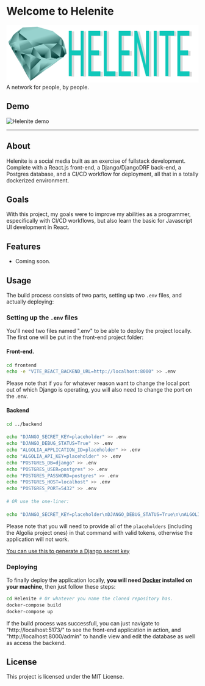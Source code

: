 # Welcome to Helenite

![Helenite logo](assets/helenite_full_logo.png)
A network for people, by people.

## Demo

![Helenite demo](assets/helenite_demo.gif)

---

## About

Helenite is a social media built as an exercise of fullstack development. Complete with a React.js front-end, a Django/DjangoDRF back-end, a Postgres database, and a CI/CD workflow for deployment, all that in a totally dockerized environment.

## Goals

With this project, my goals were to improve my abilities as a programmer, especifically with CI/CD workflows, but also learn the basic for Javascript UI development in React.

## Features

- Coming soon.

## Usage

The build process consists of two parts, setting up two `.env` files, and actually deploying:

### Setting up the `.env` files

You'll need two files named ".env" to be able to deploy the project locally. The first one will be put in the front-end project folder:

#### Front-end.
```sh
cd frontend
echo -e "VITE_REACT_BACKEND_URL=http://localhost:8000" >> .env
```

Please note that if you for whatever reason want to change the local port out of which Django is operating, you will also need to change the port on the .env.

#### Backend

```sh
cd ../backend

echo "DJANGO_SECRET_KEY=placeholder" >> .env
echo "DJANGO_DEBUG_STATUS=True" >> .env
echo "ALGOLIA_APPLICATION_ID=placeholder" >> .env
echo "ALGOLIA_API_KEY=placeholder" >> .env
echo "POSTGRES_DB=django" >> .env
echo "POSTGRES_USER=postgres" >> .env
echo "POSTGRES_PASSWORD=postgres" >> .env
echo "POSTGRES_HOST=localhost" >> .env
echo "POSTGRES_PORT=5432" >> .env

# OR use the one-liner:

echo "DJANGO_SECRET_KEY=placeholder\nDJANGO_DEBUG_STATUS=True\n\nALGOLIA_APPLICATION_ID=placeholder\nALGOLIA_API_KEY=placeholder\nPOSTGRES_DB=placeholder\nPOSTGRES_USER=django\nPOSTGRES_PASSWORD=postgres\nPOSTGRES_HOST=localhost\nPOSTGRES_PORT=5432" >> .env
```

Please note that you will need to provide all of the `placeholders` (including the Algolia project ones) in that command with valid tokens, otherwise the application will not work.

[You can use this to generate a Django secret key](https://djecrety.ir/)

### Deploying

To finally deploy the application locally, **you will need [Docker](https://www.docker.com/) installed on your machine**, then just follow these steps:

```sh
cd Helenite # Or whatever you name the cloned repository has.
docker-compose build
docker-compose up
```

If the build process was successfull, you can just navigate to "http://localhost:5173/" to see the front-end application in action, and "http://localhost:8000/admin" to handle view and edit the database as well as access the backend.

## License

This project is licensed under the MIT License.
